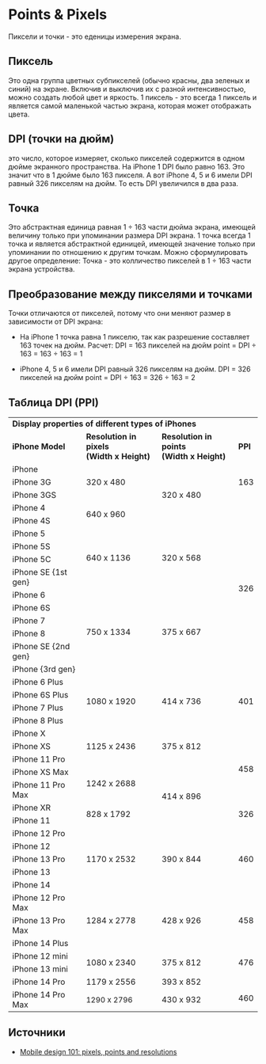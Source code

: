 # Points & Pixels
Пиксели и точки - это еденицы измерения экрана.

## Пиксель
Это одна группа цветных субпикселей (обычно красны, два зеленых и синий) на экране. Включив и выключив их с разной интенсивностью, можно создать любой цвет и яркость.
1 пиксель - это всегда 1 пиксель и является самой маленькой частью экрана, которая может отображать цвета. 

## DPI (точки на дюйм)
это число, которое измеряет, сколько пикселей содержится в одном дюйме экранного пространства. 
На iPhone 1 DPI было равно 163. Это значит что в 1 дюйме было 163 пикселя. А вот iPhone 4, 5 и 6 имели DPI равный 326 пикселям на дюйм. То есть DPI увеличился в два раза.


## Точка
Это абстрактная единица равная 1 ÷ 163 части дюйма экрана, имеющей величину только при упоминании размера DPI экрана. 
1 точка всегда 1 точка и является абстрактной единицей, имеющей значение только при упоминании по отношению к другим точкам. 
Можно сформулировать другое определение: Точка - это колличество пикселей в 1 ÷ 163 части экрана устройства.

## Преобразование между пикселями и точками
Точки отличаются от пикселей, потому что они меняют размер в зависимости от DPI экрана:
- На iPhone 1 точка равна 1 пикселю, так как разрешение составляет 163 точек на дюйм. Расчет:
DPI = 163 пикселей на дюйм
point = DPI ÷ 163 = 163 ÷ 163 = 1

- iPhone 4, 5 и 6 имели DPI равный 326 пикселям на дюйм. 
DPI = 326 пикселей на дюйм
point = DPI ÷ 163 = 326 ÷ 163 = 2

## Таблица DPI (PPI)
<table>
  <tbody>
      <tr>
          <td class="has-text-align-center" data-align="center" colspan="4">
              <strong>Display properties of different types of iPhones</strong>
          </td>
      </tr>
      <tr>
          <td class="has-text-align-center" data-align="center">
              <strong>iPhone Model</strong>
          </td>
          <td class="has-text-align-center" data-align="center">
              <strong>Resolution in pixels</strong>
              <br>
              <strong>(Width x Height)</strong>
          </td>
          <td class="has-text-align-center" data-align="center">
              <strong>Resolution in points</strong>
              <br>
              <strong>(Width x Height)</strong>
          </td>
          <td class="has-text-align-center" data-align="center">
              <strong>PPI</strong>
          </td>
      </tr>
      <tr>
          <td class="has-text-align-center" data-align="center">iPhone</td>
          <td class="has-text-align-center" data-align="center" rowspan="3">320 x 480</td>
          <td class="has-text-align-center" data-align="center" rowspan="5">320 x 480</td>
          <td class="has-text-align-center" data-align="center" rowspan="3">163</td>
      </tr>
      <tr>
          <td class="has-text-align-center" data-align="center">iPhone 3G</td>
      </tr>
      <tr>
          <td class="has-text-align-center" data-align="center">iPhone 3GS</td>
      </tr>
      <tr>
          <td class="has-text-align-center" data-align="center">iPhone 4</td>
          <td class="has-text-align-center" data-align="center" rowspan="2">640 x 960</td>
          <td class="has-text-align-center" data-align="center" rowspan="12">326</td>
      </tr>
      <tr>
          <td class="has-text-align-center" data-align="center">iPhone 4S</td>
      </tr>
      <tr>
          <td class="has-text-align-center" data-align="center">iPhone 5</td>
          <td class="has-text-align-center" data-align="center" rowspan="4">640 x 1136</td>
          <td class="has-text-align-center" data-align="center" rowspan="4">320 x 568</td>
      </tr>
      <tr>
          <td class="has-text-align-center" data-align="center">iPhone 5S</td>
      </tr>
      <tr>
          <td class="has-text-align-center" data-align="center">iPhone 5C</td>
      </tr>
      <tr>
          <td class="has-text-align-center" data-align="center">iPhone SE {1st gen}</td>
      </tr>
      <tr>
          <td class="has-text-align-center" data-align="center">iPhone 6</td>
          <td class="has-text-align-center" data-align="center" rowspan="6">750 x 1334</td>
          <td class="has-text-align-center" data-align="center" rowspan="6">375 x 667</td>
      </tr>
      <tr>
          <td class="has-text-align-center" data-align="center">iPhone 6S</td>
      </tr>
      <tr>
          <td class="has-text-align-center" data-align="center">iPhone 7</td>
      </tr>
      <tr>
          <td class="has-text-align-center" data-align="center">iPhone 8</td>
      </tr>
      <tr>
          <td class="has-text-align-center" data-align="center">iPhone SE {2nd gen}</td>
      </tr>
      <tr>
          <td class="has-text-align-center" data-align="center">iPhone {3rd gen}</td>
      </tr>
      <tr>
          <td class="has-text-align-center" data-align="center">iPhone 6 Plus</td>
          <td class="has-text-align-center" data-align="center" rowspan="4">1080 x 1920</td>
          <td class="has-text-align-center" data-align="center" rowspan="4">414 x 736</td>
          <td class="has-text-align-center" data-align="center" rowspan="4">401</td>
      </tr>
      <tr>
          <td class="has-text-align-center" data-align="center">iPhone 6S Plus</td>
      </tr>
      <tr>
          <td class="has-text-align-center" data-align="center">iPhone 7 Plus</td>
      </tr>
      <tr>
          <td class="has-text-align-center" data-align="center">iPhone 8 Plus</td>
      </tr>
      <tr>
          <td class="has-text-align-center" data-align="center">iPhone X</td>
          <td class="has-text-align-center" data-align="center" rowspan="3">1125 x 2436</td>
          <td class="has-text-align-center" data-align="center" rowspan="3">375 x 812</td>
          <td class="has-text-align-center" data-align="center" rowspan="5">
              <br>
              458
          </td>
      </tr>
      <tr>
          <td class="has-text-align-center" data-align="center">iPhone XS</td>
      </tr>
      <tr>
          <td class="has-text-align-center" data-align="center">iPhone 11 Pro</td>
      </tr>
      <tr>
          <td class="has-text-align-center" data-align="center">iPhone XS Max</td>
          <td class="has-text-align-center" data-align="center" rowspan="2">1242 x 2688</td>
          <td class="has-text-align-center" data-align="center" rowspan="4">414 x 896</td>
      </tr>
      <tr>
          <td class="has-text-align-center" data-align="center">iPhone 11 Pro Max</td>
      </tr>
      <tr>
          <td class="has-text-align-center" data-align="center">iPhone XR</td>
          <td class="has-text-align-center" data-align="center" rowspan="2">828 x 1792</td>
          <td class="has-text-align-center" data-align="center" rowspan="2">326</td>
      </tr>
      <tr>
          <td class="has-text-align-center" data-align="center">iPhone 11</td>
      </tr>
      <tr>
          <td class="has-text-align-center" data-align="center">iPhone 12 Pro</td>
          <td class="has-text-align-center" data-align="center" rowspan="5">1170 x 2532</td>
          <td class="has-text-align-center" data-align="center" rowspan="5">390 x 844</td>
          <td class="has-text-align-center" data-align="center" rowspan="5">460</td>
      </tr>
      <tr>
          <td class="has-text-align-center" data-align="center">iPhone 12</td>
      </tr>
      <tr>
          <td class="has-text-align-center" data-align="center">iPhone 13 Pro</td>
      </tr>
      <tr>
          <td class="has-text-align-center" data-align="center">iPhone 13</td>
      </tr>
      <tr>
          <td class="has-text-align-center" data-align="center">iPhone 14</td>
      </tr>
      <tr>
          <td class="has-text-align-center" data-align="center">iPhone 12 Pro Max</td>
          <td class="has-text-align-center" data-align="center" rowspan="3">1284 x 2778</td>
          <td class="has-text-align-center" data-align="center" rowspan="3">428 x 926</td>
          <td class="has-text-align-center" data-align="center" rowspan="3">458</td>
      </tr>
      <tr>
          <td class="has-text-align-center" data-align="center">iPhone 13 Pro Max</td>
      </tr>
      <tr>
          <td class="has-text-align-center" data-align="center">iPhone 14 Plus</td>
      </tr>
      <tr>
          <td class="has-text-align-center" data-align="center">iPhone 12 mini</td>
          <td class="has-text-align-center" data-align="center" rowspan="2">1080 x 2340</td>
          <td class="has-text-align-center" data-align="center" rowspan="2">375 x 812</td>
          <td class="has-text-align-center" data-align="center" rowspan="2">476</td>
      </tr>
      <tr>
          <td class="has-text-align-center" data-align="center">iPhone 13 mini</td>
      </tr>
      <tr>
          <td class="has-text-align-center" data-align="center">iPhone 14 Pro</td>
          <td class="has-text-align-center" data-align="center">1179 x 2556</td>
          <td class="has-text-align-center" data-align="center">393 x 852</td>
          <td class="has-text-align-center" data-align="center" rowspan="2">
              <br>
              460
          </td>
      </tr>
      <tr>
          <td class="has-text-align-center" data-align="center">iPhone 14 Pro Max</td>
          <td class="has-text-align-center" data-align="center">
              <span style="font-size: 15px;">1290 x 2796 </span>
          </td>
          <td class="has-text-align-center" data-align="center">430 x 932</td>
      </tr>
  </tbody>
</table>

## Источники
- [Mobile design 101: pixels, points and resolutions](https://medium.com/@fluidui/mobile-design-101-pixels-points-and-resolutions-f60413035243)
